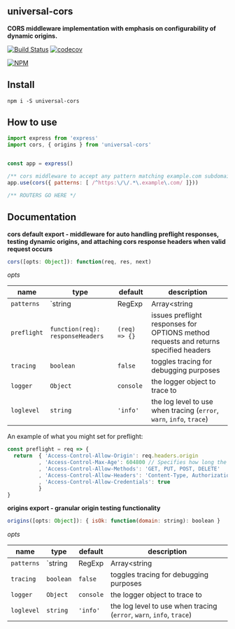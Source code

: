 ## universal-cors

**CORS middleware implementation with emphasis on configurability of dynamic origins.**

[![Build Status](https://travis-ci.org/noderaider/universal-cors.svg?branch=master)](https://travis-ci.org/noderaider/universal-cors)
[![codecov](https://codecov.io/gh/noderaider/universal-cors/branch/master/graph/badge.svg)](https://codecov.io/gh/noderaider/universal-cors)

[![NPM](https://nodei.co/npm/universal-cors.png?stars=true&downloads=true)](https://nodei.co/npm/universal-cors/)


## Install

`npm i -S universal-cors`


## How to use


```js
import express from 'express'
import cors, { origins } from 'universal-cors'


const app = express()

/** cors middleware to accept any pattern matching example.com subdomains */
app.use(cors({ patterns: [ /^https:\/\/.*\.example\.com/ ]}))

/** ROUTERS GO HERE */
```


## Documentation

**cors default export - middleware for auto handling preflight responses, testing dynamic origins, and attaching cors response headers when valid request occurs**

```js
cors([opts: Object]): function(req, res, next)
```

*opts*

**name**        | **type**                              | **default**   | **description**
--------        | --------                              | -----------   | ---------------
`patterns`      | `string|RegExp|Array<string|RegExp>`  | **required**  | the pattern(s) to test for cors origins, if pattern matches, the response will get valid cors response headers.
`preflight`     | `function(req): responseHeaders`      | `(req) => {}` | issues preflight responses for OPTIONS method requests and returns specified headers
`tracing`       | `boolean`                             | `false`       | toggles tracing for debugging purposes
`logger`        | `Object`                              | `console`     | the logger object to trace to
`loglevel`      | `string`                              | `'info'`      | the log level to use when tracing (`error`, `warn`, `info`, `trace`)


An example of what you might set for preflight:

```js
const preflight = req => {
  return  { 'Access-Control-Allow-Origin': req.headers.origin
          , 'Access-Control-Max-Age': 604800 // Specifies how long the preflight response can be cached in seconds
          , 'Access-Control-Allow-Methods': 'GET, PUT, POST, DELETE'
          , 'Access-Control-Allow-Headers': 'Content-Type, Authorization'
          , 'Access-Control-Allow-Credentials': true
          }
}
```

**origins export - granular origin testing functionality**

```js
origins([opts: Object]): { isOk: function(domain: string): boolean }
```

*opts*

**name**        | **type**                              | **default**   | **description**
--------        | --------                              | -----------   | ---------------
`patterns`      | `string|RegExp|Array<string|RegExp>`  | **required**  | the pattern(s) to test for cors origins, if pattern matches, the response will get valid cors response headers.
`tracing`       | `boolean`                             | `false`       | toggles tracing for debugging purposes
`logger`        | `Object`                              | `console`     | the logger object to trace to
`loglevel`      | `string`                              | `'info'`      | the log level to use when tracing (`error`, `warn`, `info`, `trace`)
